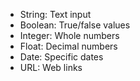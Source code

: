 
* String: Text input
* Boolean: True/false values
* Integer: Whole numbers
* Float: Decimal numbers
* Date: Specific dates
* URL: Web links